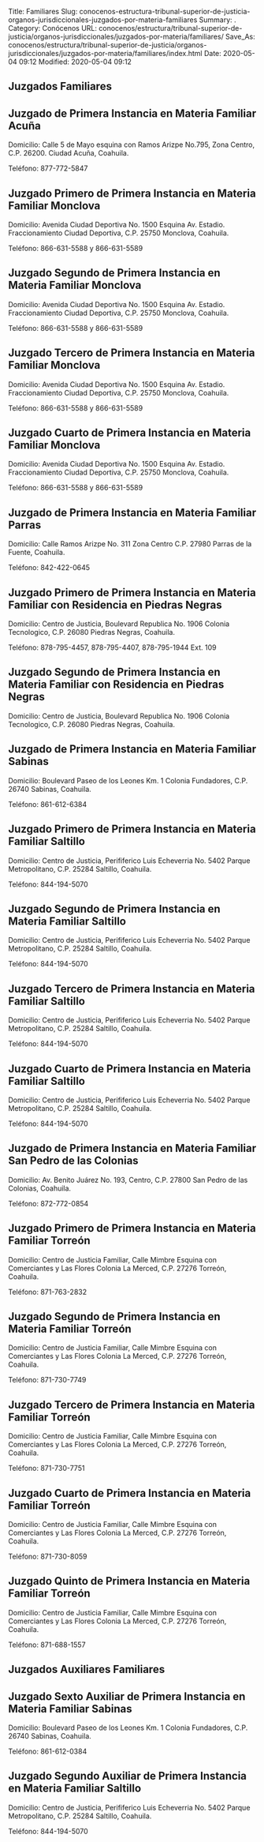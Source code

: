Title: Familiares
Slug: conocenos-estructura-tribunal-superior-de-justicia-organos-jurisdiccionales-juzgados-por-materia-familiares
Summary: .
Category: Conócenos
URL: conocenos/estructura/tribunal-superior-de-justicia/organos-jurisdiccionales/juzgados-por-materia/familiares/
Save_As: conocenos/estructura/tribunal-superior-de-justicia/organos-jurisdiccionales/juzgados-por-materia/familiares/index.html
Date: 2020-05-04 09:12
Modified: 2020-05-04 09:12



## Juzgados Familiares

## Juzgado de Primera Instancia en Materia Familiar Acuña

Domicilio: Calle 5 de Mayo esquina con Ramos Arizpe No.795, Zona Centro, C.P. 26200.
Ciudad Acuña, Coahuila.

Teléfono: 877-772-5847

## Juzgado Primero de Primera Instancia en Materia Familiar Monclova

Domicilio: Avenida Ciudad Deportiva No. 1500 Esquina Av. Estadio.
Fraccionamiento Ciudad Deportiva, C.P. 25750 Monclova, Coahuila.

Teléfono: 866-631-5588 y 866-631-5589

## Juzgado Segundo de Primera Instancia en Materia Familiar Monclova

Domicilio: Avenida Ciudad Deportiva No. 1500 Esquina Av. Estadio.
Fraccionamiento Ciudad Deportiva, C.P. 25750 Monclova, Coahuila.

Teléfono: 866-631-5588 y 866-631-5589

## Juzgado Tercero de Primera Instancia en Materia Familiar Monclova

Domicilio: Avenida Ciudad Deportiva No. 1500 Esquina Av. Estadio.
Fraccionamiento Ciudad Deportiva, C.P. 25750 Monclova, Coahuila.

Teléfono: 866-631-5588 y 866-631-5589

## Juzgado Cuarto de Primera Instancia en Materia Familiar Monclova

Domicilio: Avenida Ciudad Deportiva No. 1500 Esquina Av. Estadio.
Fraccionamiento Ciudad Deportiva, C.P. 25750 Monclova, Coahuila.

Teléfono: 866-631-5588 y 866-631-5589

## Juzgado de Primera Instancia en Materia Familiar Parras

Domicilio: Calle Ramos Arizpe No. 311 Zona Centro C.P. 27980 Parras de la Fuente, Coahuila.

Teléfono: 842-422-0645

## Juzgado Primero de Primera Instancia en Materia Familiar con Residencia en Piedras Negras

Domicilio: Centro de Justicia, Boulevard Republica No. 1906 Colonia Tecnologico,
C.P. 26080 Piedras Negras, Coahuila.

Teléfono: 878-795-4457, 878-795-4407, 878-795-1944 Ext. 109

## Juzgado Segundo de Primera Instancia en Materia Familiar con Residencia en Piedras Negras

Domicilio: Centro de Justicia, Boulevard Republica No. 1906 Colonia Tecnologico,
C.P. 26080 Piedras Negras, Coahuila.

## Juzgado de Primera Instancia en Materia Familiar Sabinas

Domicilio: Boulevard Paseo de los Leones Km. 1 Colonia Fundadores,
C.P. 26740 Sabinas, Coahuila.

Teléfono: 861-612-6384

## Juzgado Primero de Primera Instancia en Materia Familiar Saltillo

Domicilio: Centro de Justicia, Perififerico Luis Echeverria No. 5402 Parque Metropolitano,
C.P. 25284 Saltillo, Coahuila.

Teléfono: 844-194-5070

## Juzgado Segundo de Primera Instancia en Materia Familiar Saltillo

Domicilio: Centro de Justicia, Perififerico Luis Echeverria No. 5402 Parque Metropolitano,
C.P. 25284 Saltillo, Coahuila.

Teléfono: 844-194-5070

## Juzgado Tercero de Primera Instancia en Materia Familiar Saltillo

Domicilio: Centro de Justicia, Perififerico Luis Echeverria No. 5402 Parque Metropolitano,
C.P. 25284 Saltillo, Coahuila.

Teléfono: 844-194-5070

## Juzgado Cuarto de Primera Instancia en Materia Familiar Saltillo 

Domicilio: Centro de Justicia, Perififerico Luis Echeverria No. 5402 Parque Metropolitano,
C.P. 25284 Saltillo, Coahuila.

Teléfono: 844-194-5070

## Juzgado de Primera Instancia en Materia Familiar San Pedro de las Colonias

Domicilio: Av. Benito Juárez No. 193, Centro,
C.P. 27800 San Pedro de las Colonias, Coahuila.

Teléfono: 872-772-0854

## Juzgado Primero de Primera Instancia en Materia Familiar Torreón

Domicilio: Centro de Justicia Familiar, Calle Mimbre Esquina con Comerciantes y Las Flores Colonia La Merced,
C.P. 27276 Torreón, Coahuila.

Teléfono: 871-763-2832

## Juzgado Segundo de Primera Instancia en Materia Familiar Torreón

Domicilio: Centro de Justicia Familiar, Calle Mimbre Esquina con Comerciantes y Las Flores Colonia La Merced,
C.P. 27276 Torreón, Coahuila.

Teléfono: 871-730-7749

## Juzgado Tercero de Primera Instancia en Materia Familiar Torreón

Domicilio: Centro de Justicia Familiar, Calle Mimbre Esquina con Comerciantes y Las Flores Colonia La Merced,
C.P. 27276 Torreón, Coahuila.

Teléfono: 871-730-7751

## Juzgado Cuarto de Primera Instancia en Materia Familiar Torreón

Domicilio: Centro de Justicia Familiar, Calle Mimbre Esquina con Comerciantes y Las Flores Colonia La Merced,
C.P. 27276 Torreón, Coahuila.

Teléfono: 871-730-8059

## Juzgado Quinto de Primera Instancia en Materia Familiar Torreón

Domicilio: Centro de Justicia Familiar, Calle Mimbre Esquina con Comerciantes y Las Flores Colonia La Merced,
C.P. 27276 Torreón, Coahuila.

Teléfono: 871-688-1557

## Juzgados Auxiliares Familiares

## Juzgado Sexto Auxiliar de Primera Instancia en Materia Familiar Sabinas

Domicilio: Boulevard Paseo de los Leones Km. 1 Colonia Fundadores,
C.P. 26740 Sabinas, Coahuila.

Teléfono: 861-612-0384

## Juzgado Segundo Auxiliar de Primera Instancia en Materia Familiar Saltillo

Domicilio: Centro de Justicia, Perififerico Luis Echeverria No. 5402 Parque Metropolitano,
C.P. 25284 Saltillo, Coahuila.

Teléfono: 844-194-5070


